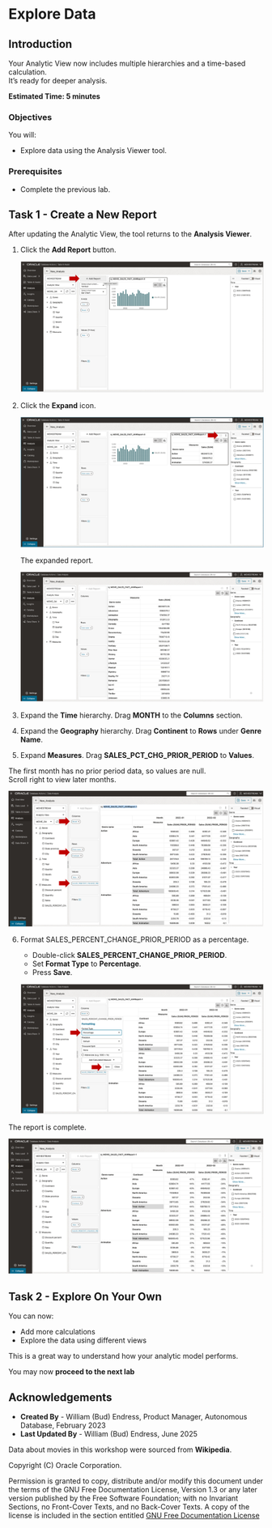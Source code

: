 # Explore Data

## Introduction

Your Analytic View now includes multiple hierarchies and a time-based calculation.  
It’s ready for deeper analysis.

**Estimated Time: 5 minutes**

### Objectives

You will:

- Explore data using the Analysis Viewer tool.

### Prerequisites

- Complete the previous lab.

## Task 1 - Create a New Report

After updating the Analytic View, the tool returns to the **Analysis Viewer**.  

1. Click the **Add Report** button.

   ![New report](images/new-report.png)

2. Click the **Expand** icon.

   ![Format Measure](images/expand-report.png)

   The expanded report.

   ![Format Measure](images/expanded-report.png)

3. Expand the **Time** hierarchy. Drag **MONTH** to the **Columns** section. 
4. Expand the **Geography** hierarchy.  Drag **Continent** to **Rows** under **Genre Name**. 
4. Expand **Measures**. Drag **SALES\_PCT\_CHG\_PRIOR\_PERIOD** to **Values**.  

The first month has no prior period data, so values are null.  
Scroll right to view later months.

   ![Report Prior Period](images/report-2.png)

6. Format SALES\_PERCENT\_CHANGE\_PRIOR\_PERIOD as a percentage.

   - Double-click **SALES\_PERCENT\_CHANGE\_PRIOR\_PERIOD**.
   - Set **Format Type** to **Percentage**.
   - Press **Save**.

   ![Set to percentage](images/set-to-percentage.png)

The report is complete.

   ![Formatted Report](images/formatted-report.png)

## Task 2 - Explore On Your Own

You can now:

- Add more calculations  
- Explore the data using different views  

This is a great way to understand how your analytic model performs.

You may now **proceed to the next lab**

## Acknowledgements

- **Created By** - William (Bud) Endress, Product Manager, Autonomous Database, February 2023  
- **Last Updated By** - William (Bud) Endress, June 2025

Data about movies in this workshop were sourced from **Wikipedia**.

Copyright (C) Oracle Corporation.

Permission is granted to copy, distribute and/or modify this document under the terms of the GNU Free Documentation License, Version 1.3 or any later version published by the Free Software Foundation;  with no Invariant Sections, no Front-Cover Texts, and no Back-Cover Texts.  A copy of the license is included in the section entitled [GNU Free Documentation License](files/gnu-free-documentation-license.txt)
